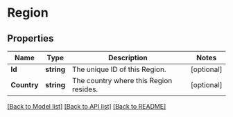 # Region

## Properties
Name | Type | Description | Notes
------------ | ------------- | ------------- | -------------
**Id** | **string** | The unique ID of this Region. | [optional] 
**Country** | **string** | The country where this Region resides. | [optional] 

[[Back to Model list]](../README.md#documentation-for-models) [[Back to API list]](../README.md#documentation-for-api-endpoints) [[Back to README]](../README.md)


